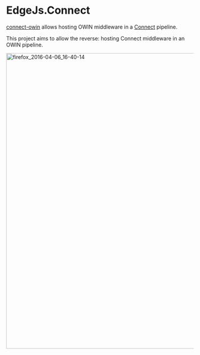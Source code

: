 # EdgeJs.Connect

[connect-owin](https://github.com/bbaia/connect-owin) allows hosting OWIN middleware in a [Connect](https://github.com/senchalabs/connect) pipeline.

This project aims to allow the reverse: hosting Connect middleware in an OWIN pipeline.

<img width="794" alt="firefox_2016-04-06_16-40-14" src="https://cloud.githubusercontent.com/assets/133987/14333838/4aaee6c6-fc16-11e5-8611-204263f56ec9.png">
